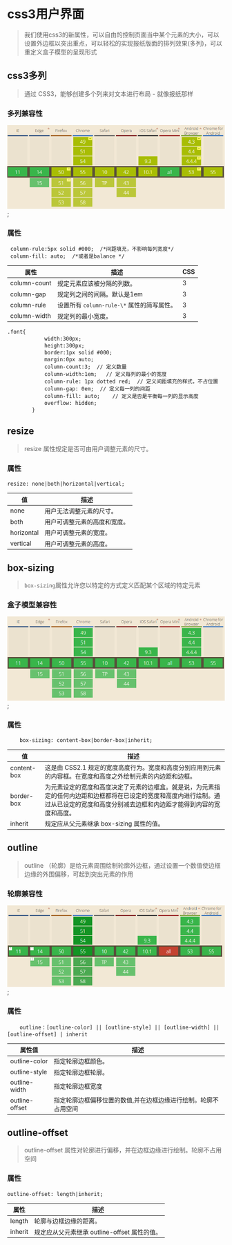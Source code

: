 # [](#css3用户界面)css3用户界面

> 我们使用css3的新属性，可以自由的控制页面当中某个元素的大小，可以设置外边框以突出重点，可以轻松的实现报纸版面的排列效果(多列)，可以重定义盒子模型的呈现形式

## [](#css3多列)css3多列

> 通过 CSS3，能够创建多个列来对文本进行布局 - 就像报纸那样

### [](#多列兼容性)多列兼容性

![jianrong](amWiki/images/column.png);

### [](#属性)属性

```
 column-rule:5px solid #000;  /*间距填充，不影响每列宽度*/
 column-fill: auto;  /*或者是balance */

```

| 属性 | 描述 | CSS |
| --- | --- | --- |
| column-count | 规定元素应该被分隔的列数。 | 3 |
| column-gap | 规定列之间的间隔。默认是1em | 3 |
| column-rule | 设置所有 `column-rule-\*` 属性的简写属性。 | 3 |
| column-width | 规定列的最小宽度。 | 3 |

```
.font{
            width:300px;
            height:300px;
            border:1px solid #000;
            margin:0px auto;
            column-count:3;  // 定义数量
            column-width:1em;   // 定义每列的最小的宽度
            column-rule: 1px dotted red;  // 定义间距填充的样式，不占位置
            column-gap: 0em;  // 定义每一列的间距
            column-fill: auto;    // 定义是否是平衡每一列的显示高度
            overflow: hidden;
        }

```

## [](#resize)resize

> resize 属性规定是否可由用户调整元素的尺寸。

### [](#属性)属性

```
resize: none|both|horizontal|vertical;

```

| 值 | 描述 |
| --- | --- |
| none | 用户无法调整元素的尺寸。 |
| both | 用户可调整元素的高度和宽度。 |
| horizontal | 用户可调整元素的宽度。 |
| vertical | 用户可调整元素的高度。 |

## [](#box-sizing)box-sizing

> `box-sizing`属性允许您以特定的方式定义匹配某个区域的特定元素

### [](#盒子模型兼容性)盒子模型兼容性

![jianrong](amWiki/images/box-sizing.png);

### [](#属性)属性

```
    box-sizing: content-box|border-box|inherit;

```

| 值 | 描述 |
| --- | --- |
| content-box | 这是由 CSS2.1 规定的宽度高度行为。宽度和高度分别应用到元素的内容框。在宽度和高度之外绘制元素的内边距和边框。 |
| border-box | 为元素设定的宽度和高度决定了元素的边框盒。就是说，为元素指定的任何内边距和边框都将在已设定的宽度和高度内进行绘制。通过从已设定的宽度和高度分别减去边框和内边距才能得到内容的宽度和高度。 |
| inherit | 规定应从父元素继承 box-sizing 属性的值。 |

## [](#outline)outline

> outline （轮廓）是给元素周围绘制轮廓外边框，通过设置一个数值使边框边缘的外围偏移，可起到突出元素的作用

### [](#轮廓兼容性)轮廓兼容性

![jianrong](amWiki/images/outline.png);

### [](#属性)属性

```
    outline：[outline-color] || [outline-style] || [outline-width] || [outline-offset] | inherit

```

| 属性值 | 描述 |
| --- | --- |
| outline-color | 指定轮廓边框颜色。 |
| outline-style | 指定轮廓边框轮廓。 |
| outline-width | 指定轮廓边框宽度 |
| outline-offset | 指定轮廓边框偏移位置的数值,并在边框边缘进行绘制。轮廓不占用空间 |

## [](#outline-offset)outline-offset

> outline-offset 属性对轮廓进行偏移，并在边框边缘进行绘制。轮廓不占用空间

### [](#属性)属性

```
outline-offset: length|inherit;

```

| 属性 | 描述 |
| --- | --- |
| length | 轮廓与边框边缘的距离。 |
| inherit | 规定应从父元素继承 outline-offset 属性的值。 |
